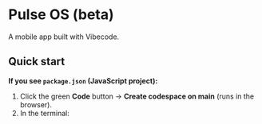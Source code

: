 # Pulse OS (beta)

A mobile app built with Vibecode.

## Quick start
**If you see `package.json` (JavaScript project):**
1. Click the green **Code** button → **Create codespace on main** (runs in the browser).
2. In the terminal:  
